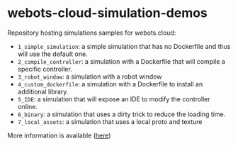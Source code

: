 # webots-cloud-simulation-demos
Repository hosting simulations samples for webots.cloud:
 - `1_simple_simulation`: a simple simulation that has no Dockerfile and thus will use the default one.
 - `2_compile_controller`: a simulation with a Dockerfile that will compile a specific controller.
 - `3_robot_window`: a simulation with a robot window
 - `4_custom_dockerfile`: a simulation with a Dockerfile to install an additional library.
 - `5_IDE`: a simulation that will expose an IDE to modify the controller online.
 - `6_binary`: a simulation that uses a dirty trick to reduce the loading time.
 - `7_local_assets`: a simulation that uses a local proto and texture

More information is available ([here](https://cyberbotics.com/doc/guide/webots-cloud))
